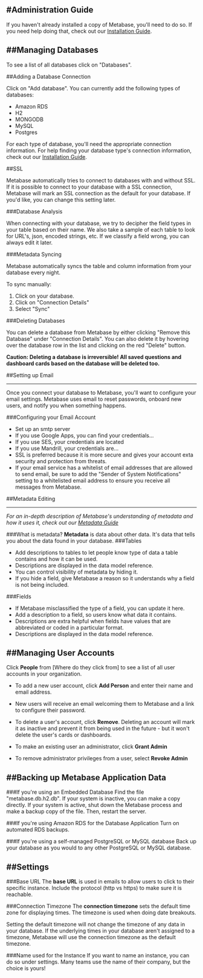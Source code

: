 #Administration Guide
---
If you haven't already installed a copy of Metabase, you'll need to do so.  If you need help doing that, check out our [Installation Guide](installation-guide.md).  

##Managing Databases
---

To see a list of all databases click on "Databases".

##Adding a Database Connection

Click on "Add database".  You can currently add the following types of databases:

* Amazon RDS
* H2
* MONGODB
* MySQL
* Postgres

For each type of database, you'll need the appropriate connection information.  For help finding your database type's connection information, check out our [Installation Guide](installation-guide.md).

##SSL

Metabase automatically tries to connect to databases with and without SSL.  If it is possible to connect to your database with a SSL connection, Metabase will mark an SSL connection as the default for your database. If you'd like, you can change this setting later.  

###Database Analysis

When connecting with your database, we try to decipher the field types in your table based on their name.  We also take a sample of each table to look for URL's, json, encoded strings, etc.  If we classify a field wrong, you can always edit it later.  

###Metadata Syncing

Metabase automatically syncs the table and column information from your database every night.  

To sync manually:

1. Click on your database.
2. Click on "Connection Details"
3. Select "Sync"

###Deleting Databases

You can delete a database from Metabase by either clicking "Remove this Database" under "Connection Details".  You can also delete it by hovering over the database row in the list and clicking on the red "Delete" button.

**Caution: Deleting a database is irreversible!  All saved questions and dashboard cards based on the database will be deleted too.**

##Setting up Email

---

Once you connect your database to Metabase, you'll want to configure your email settings.  Metabase uses email to reset passwords, onboard new users, and notify you when something happens.  

###Configuring your Email Account

* Set up an smtp server
* If you use Google Apps, you can find your credentials...
* If you use SES, your credentials are located
* If you use Mandrill, your credentials are...
* SSL is preferred because it is more secure and gives your account exta security and protection from threats.
* If your email service has a whitelist of email addresses that are allowed to send email, be sure to add the "Sender of System Notifications" setting to a whitelisted email address to ensure you receive all messages from Metabase.  

##Metadata Editing

---
*For an in-depth description of Metabase's understanding of metadata and how it uses it, check out our [Metadata Guide](metadata-guide.md)*

###What is metadata?
**Metadata** is data about other data.  It's data that tells you about the data found in your database.
###Tables 

* Add descriptions to tables to let people know type of data a table contains and how it can be used. 
* Descriptions are displayed in the data model reference.
* You can control visibility of metadata by hiding it. 
* If you hide a field, give Metabase a reason so it understands why a field is not being included.

###Fields 

* If Metabase misclassified the type of a field, you can update it here. 
* Add a description to a field, so users know what data it contains.
* Descriptions are extra helpful when fields have values that are abbreviated or coded in a particular format.
* Descriptions are displayed in the data model reference.

##Managing User Accounts
---

Click **People** from [Where do they click from] to see a list of all user accounts in your organization.

* To add a new user account, click **Add Person** and enter their name and email address.  

* New users will receive an email welcoming them to Metabase and a link to configure their password.
* To delete a user's account, click **Remove**.  Deleting an account will mark it as inactive and prevent it from being used in the future - but it won't delete the user's cards or dashboards.

* To make an existing user an administrator, click **Grant Admin**
* To remove administrator privileges from a user, select **Revoke Admin**

##Backing up Metabase Application Data 
---
###If you're using an Embedded Database
Find the file "metabase.db.h2.db".  If your system is inactive, you can make a copy directly.  If your system is active, shut down the Metabase process and make a backup copy of the file.  Then, restart the server.

###If you're using Amazon RDS for the Database Application
Turn on automated RDS backups.  

###If you're using a self-managed PostgreSQL or MySQL database
Back up your database as you would to any other PostgreSQL or MySQL database. 

##Settings
---
###Base URL
The **base URL** is used in emails to allow users to click to their specific instance.  Include the protocol (http vs https) to make sure it is reachable. 

###Connection Timezone
The **connection timezone** sets the default time zone for displaying times.  The timezone is used when doing date breakouts.  

Setting the default timezone will not change the timezone of any data in your database.  If the underlying times in your database aren't assigned to a timezone, Metabase will use the connection timezone as the default timezone.  

###Name used for the Instance
If you want to name an instance, you can do so under settings.  Many teams use the name of their company, but the choice is yours!
